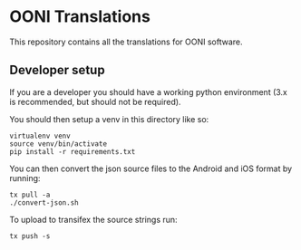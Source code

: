 # OONI Translations

This repository contains all the translations for OONI software.

## Developer setup

If you are a developer you should have a working python environment (3.x is
recommended, but should not be required).

You should then setup a venv in this directory like so:

```
virtualenv venv
source venv/bin/activate
pip install -r requirements.txt
```

You can then convert the json source files to the Android and iOS format by
running:

```
tx pull -a
./convert-json.sh
```

To upload to transifex the source strings run:

```
tx push -s
```
